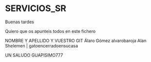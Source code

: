 # SERVICIOS_SR

Buenas tardes

Quiero que os apunteis todos en este fichero 

NOMBRE Y APELLIDO Y VUESTRO GIT
Álaro Gómez alvarobaroja
Alan Shelemen | gatoencerradoensucasa

UN SALUDO GUAPISIMO777



